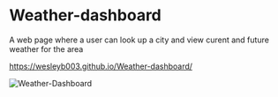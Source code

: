 # Weather-dashboard

A web page where a user can look up a city and view curent and future weather for the area

https://wesleyb003.github.io/Weather-dashboard/

![Weather-Dashboard](https://user-images.githubusercontent.com/75219917/147415156-83ce5863-de2e-4c9d-b2f2-2e813b0da22a.png)
